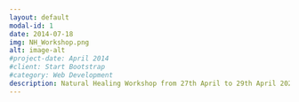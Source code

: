 ```yaml
---
layout: default
modal-id: 1
date: 2014-07-18
img: NH_Workshop.png
alt: image-alt
#project-date: April 2014
#client: Start Bootstrap
#category: Web Development
description: Natural Healing Workshop from 27th April to 29th April 2024. For more information, visit this video https://www.youtube.com/watch?v=q5Wubpu8tJw
---
```

